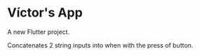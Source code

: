 # Víctor's App

A new Flutter project.

Concatenates 2 string inputs into when with the press of button.
